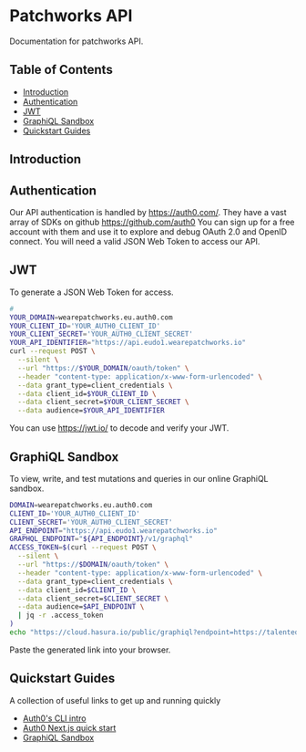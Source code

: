 # Patchworks API

Documentation for patchworks API.

## Table of Contents

- [Introduction](#introduction)
- [Authentication](#quickstart)
- [JWT](#jwt)
- [GraphiQL Sandbox](#graphiql-sandbox)
- [Quickstart Guides](#quickstart-guides)

## Introduction

## Authentication

Our API authentication is handled by https://auth0.com/. They have a vast array of SDKs on github https://github.com/auth0 You can sign up for a free account with them and use it to explore and debug OAuth 2.0 and OpenID connect. You will need a valid JSON Web Token to access our API.

## JWT

To generate a JSON Web Token for access.

```bash
# 
YOUR_DOMAIN=wearepatchworks.eu.auth0.com
YOUR_CLIENT_ID='YOUR_AUTH0_CLIENT_ID'
YOUR_CLIENT_SECRET='YOUR_AUTH0_CLIENT_SECRET'
YOUR_API_IDENTIFIER="https://api.eudo1.wearepatchworks.io"
curl --request POST \
  --silent \
  --url "https://$YOUR_DOMAIN/oauth/token" \
  --header "content-type: application/x-www-form-urlencoded" \
  --data grant_type=client_credentials \
  --data client_id=$YOUR_CLIENT_ID \
  --data client_secret=$YOUR_CLIENT_SECRET \
  --data audience=$YOUR_API_IDENTIFIER
```

You can use https://jwt.io/ to decode and verify your JWT.

## GraphiQL Sandbox

To view, write, and test mutations and queries in our online GraphiQL sandbox.

```bash
DOMAIN=wearepatchworks.eu.auth0.com
CLIENT_ID='YOUR_AUTH0_CLIENT_ID'
CLIENT_SECRET='YOUR_AUTH0_CLIENT_SECRET'
API_ENDPOINT="https://api.eudo1.wearepatchworks.io"
GRAPHQL_ENDPOINT="${API_ENDPOINT}/v1/graphql"
ACCESS_TOKEN=$(curl --request POST \
  --silent \
  --url "https://$DOMAIN/oauth/token" \
  --header "content-type: application/x-www-form-urlencoded" \
  --data grant_type=client_credentials \
  --data client_id=$CLIENT_ID \
  --data client_secret=$CLIENT_SECRET \
  --data audience=$API_ENDPOINT \
  | jq -r .access_token
)
echo "https://cloud.hasura.io/public/graphiql?endpoint=https://talented-flamingo-73.hasura.app/v1/graphql&header=Authorization: Bearer ${ACCESS_TOKEN}"
```

Paste the generated link into your browser.

## Quickstart Guides

A collection of useful links to get up and running quickly

- [Auth0's CLI intro](https://www.youtube.com/watch?v=egnVe9lXY0E)
- [Auth0 Next.js quick start](https://github.com/gopatchworks/nextjs-auth0)
- [GraphiQL Sandbox](https://codesandbox.io/s/graphiql-js-example-oc851)
